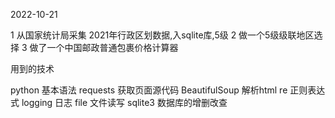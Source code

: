 2022-10-21 

1 从国家统计局采集 2021年行政区划数据,入sqlite库,5级
2 做一个5级级联地区选择
3 做了一个中国邮政普通包裹价格计算器

用到的技术

python 基本语法
requests 获取页面源代码
BeautifulSoup 解析html
re 正则表达式
logging 日志
file 文件读写
sqlite3 数据库的增删改查
